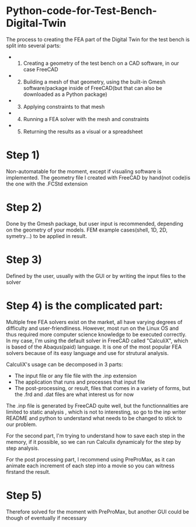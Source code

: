 # Python-code-for-Test-Bench-Digital-Twin

The process to creating the FEA part of the Digital Twin for the test bench is split into several parts:
- 1) Creating a geometry of the test bench on a CAD software, in our case FreeCAD
- 2) Building a mesh of that geometry, using the built-in Gmesh software/package inside of FreeCAD(but that can also be downloaded as a Python package)
- 3) Applying constraints to that mesh
- 4) Running a FEA solver with the mesh and constraints
- 5) Returning the results as a visual or a spreadsheet

# Step 1)
Non-automatable for the moment, except if visualing software is implemented.
The geometry file I created with FreeCAD by hand(not code)is the one with the .FCStd extension

# Step 2) 
Done by the Gmesh package, but user input is recommended, depending on the geometry of your models. FEM example cases(shell, 1D, 2D, symetry...) to be applied in result.

# Step 3)
Defined by the user, usually with the GUI or by writing the input files to the solver

# Step 4) is the complicated part:
Multiple free FEA solvers exist on the market, all have varying degrees of difficulty and user-friendliness. However, most run on the Linux OS and thus required more computer science knowledge to be executed correctly.
In my case, I'm using the default solver in FreeCAD called "CalculiX", which is based of the Abaqus(paid) language. It is one of the most popular FEA solvers because of its easy language and use for strutural analysis.

CalculiX's usage can be decomposed in 3 parts:
- The input file or any file file with the .inp extension
- The application that runs and processes that input file
- The post-processing, or result, files that comes in a variety of forms, but the .frd and .dat files are what interest us for now

The .inp file is generated by FreeCAD quite well, but the functionnalities are limited to static analysis , which is not to interesting, so go to the inp writer README and python to understand what needs to be changed to stick to our problem.

For the second part, I'm trying to understand how to save each step in the memory, if it possible, so we can run Calculix dynamicaly for the step by step analysis.

For the post processing part, I recommend using PreProMax, as it can animate each increment of each step into a movie so you can witness firstand the result.


# Step 5)
Therefore solved for the moment with PreProMax, but another GUI could be though of eventually if necessary
